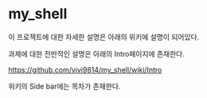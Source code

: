# my_shell

이 프로젝트에 대한 자세한 설명은 아래의 위키에 설명이 되어있다.

과제에 대한 전만적인 설명은 아래의 Intro페이지에 존재한다.

https://github.com/vivi9814/my_shell/wiki/Intro

위키의 Side bar에는 목차가 존재한다.

